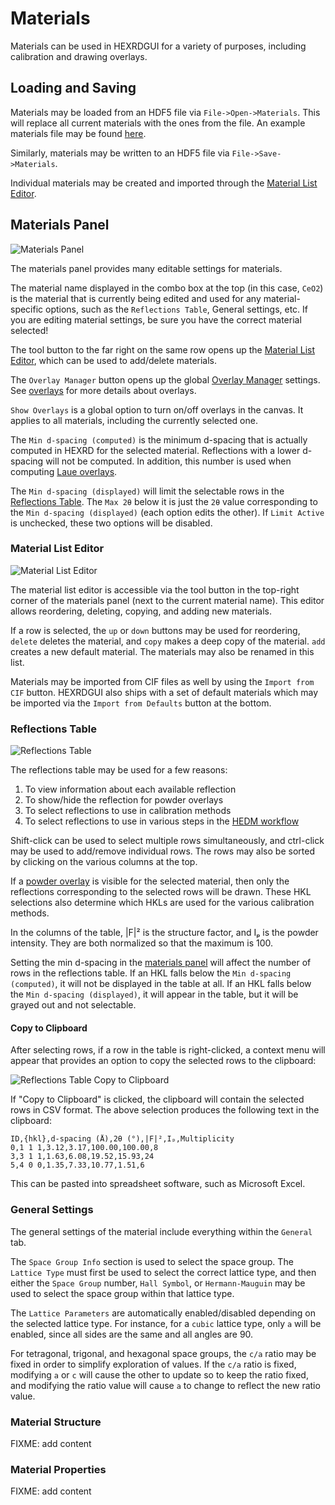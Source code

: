 # Materials

Materials can be used in HEXRDGUI for a variety of purposes, including calibration
and drawing overlays.

## Loading and Saving

Materials may be loaded from an HDF5 file via `File->Open->Materials`.
This will replace all current materials with the ones from the file.
An example materials file may be found [here](https://github.com/HEXRD/hexrdgui/blob/master/hexrd/ui/resources/materials/materials.h5).

Similarly, materials may be written to an HDF5 file via `File->Save->Materials`.

Individual materials may be created and imported through the
[Material List Editor](#material-list-editor).

## Materials Panel

![Materials Panel](img/materials_panel.png)

The materials panel provides many editable settings for materials.

The material name displayed in the combo box at the top (in this case, `CeO2`)
is the material that is currently being edited and used for any material-specific
options, such as the `Reflections Table`, General settings, etc. If you are
editing material settings, be sure you have the correct material selected!

The tool button to the far right on the same row opens up the
[Material List Editor](#material-list-editor), which can be used to add/delete
materials.

The `Overlay Manager` button opens up the global
[Overlay Manager](overlays.md#overlay-manager) settings. See
[overlays](overlays.md) for more details about overlays.

`Show Overlays` is a global option to turn on/off overlays in the canvas. It
applies to all materials, including the currently selected one.

The `Min d-spacing (computed)` is the minimum d-spacing that is actually computed
in HEXRD for the selected material. Reflections with a lower d-spacing will not be
computed. In addition, this number is used when computing
[Laue overlays](overlays.md#laue-overlays).

The `Min d-spacing (displayed)` will limit the selectable rows in the
[Reflections Table](#reflections-table). The `Max 2θ` below it is just
the `2θ` value corresponding to the `Min d-spacing (displayed)` (each
option edits the other). If `Limit Active` is unchecked, these two options
will be disabled.

### Material List Editor

![Material List Editor](img/material_list_editor.png)

The material list editor is accessible via the tool button in the top-right
corner of the materials panel (next to the current material name). This
editor allows reordering, deleting, copying, and adding new materials.

If a row is selected, the `up` or `down` buttons may be used for reordering,
`delete` deletes the material, and `copy` makes a deep copy of the material.
`add` creates a new default material. The materials may also be renamed in
this list.

Materials may be imported from CIF files as well by using the `Import from CIF`
button. HEXRDGUI also ships with a set of default materials which may be
imported via the `Import from Defaults` button at the bottom.

### Reflections Table

![Reflections Table](img/reflections_table.png)

The reflections table may be used for a few reasons:

1. To view information about each available reflection
2. To show/hide the reflection for powder overlays
3. To select reflections to use in calibration methods
4. To select reflections to use in various steps in the [HEDM workflow](../hedm/indexing.md)

Shift-click can be used to select multiple rows simultaneously, and ctrl-click may
be used to add/remove individual rows. The rows may also be sorted by clicking on the
various columns at the top.

If a [powder overlay](overlays.md#powder-overlays) is visible for the selected
material, then only the reflections corresponding to the selected rows will be drawn.
These HKL selections also determine which HKLs are used for the various calibration
methods.

In the columns of the table, |F|² is the structure factor, and Iₚ is the powder
intensity. They are both normalized so that the maximum is 100.

Setting the min d-spacing in the [materials panel](#materials-panel) will affect
the number of rows in the reflections table. If an HKL falls below the
`Min d-spacing (computed)`, it will not be displayed in the table at all.
If an HKL falls below the `Min d-spacing (displayed)`, it will appear in the table,
but it will be grayed out and not selectable.

#### Copy to Clipboard

After selecting rows, if a row in the table is right-clicked, a context menu will
appear that provides an option to copy the selected rows to the clipboard:

![Reflections Table Copy to Clipboard](img/reflections_table_copy_to_clipboard.png)

If "Copy to Clipboard" is clicked, the clipboard will contain the
selected rows in CSV format. The above selection produces the following text
in the clipboard:

```
ID,{hkl},d-spacing (Å),2θ (°),|F|²,Iₚ,Multiplicity
0,1 1 1,3.12,3.17,100.00,100.00,8
3,3 1 1,1.63,6.08,19.52,15.93,24
5,4 0 0,1.35,7.33,10.77,1.51,6
```

This can be pasted into spreadsheet software, such as Microsoft Excel.

### General Settings

The general settings of the material include everything within the `General`
tab.

The `Space Group Info` section is used to select the space group. The `Lattice Type`
must first be used to select the correct lattice type, and then either the
`Space Group` number, `Hall Symbol`, or `Hermann-Mauguin` may be used to select
the space group within that lattice type.

The `Lattice Parameters` are automatically enabled/disabled depending on the selected
lattice type. For instance, for a `cubic` lattice type, only `a` will be enabled,
since all sides are the same and all angles are 90.

For tetragonal, trigonal, and hexagonal space groups, the `c/a` ratio may be fixed
in order to simplify exploration of values. If the `c/a` ratio is fixed, modifying
`a` or `c` will cause the other to update so to keep the ratio fixed, and modifying
the ratio value will cause `a` to change to reflect the new ratio value.

### Material Structure

FIXME: add content

### Material Properties

FIXME: add content
